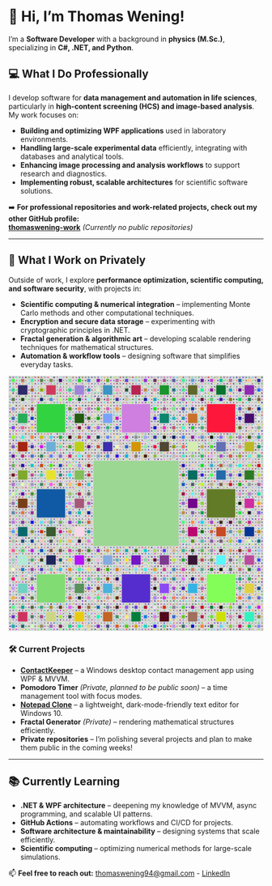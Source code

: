 # 👋 Hi, I’m Thomas Wening!  
I’m a **Software Developer** with a background in **physics (M.Sc.)**, specializing in **C#, .NET, and Python**.  

## 💻 What I Do Professionally  
I develop software for **data management and automation in life sciences**, particularly in **high-content screening (HCS) and image-based analysis**. My work focuses on:  
- **Building and optimizing WPF applications** used in laboratory environments.  
- **Handling large-scale experimental data** efficiently, integrating with databases and analytical tools.  
- **Enhancing image processing and analysis workflows** to support research and diagnostics.  
- **Implementing robust, scalable architectures** for scientific software solutions.  

➡️ **For professional repositories and work-related projects, check out my other GitHub profile:**  
[**thomaswening-work**](https://github.com/thomaswening-work) *(Currently no public repositories)*  

---

## 🚀 What I Work on Privately  
Outside of work, I explore **performance optimization, scientific computing, and software security**, with projects in:  
- **Scientific computing & numerical integration** – implementing Monte Carlo methods and other computational techniques.  
- **Encryption and secure data storage** – experimenting with cryptographic principles in .NET.  
- **Fractal generation & algorithmic art** – developing scalable rendering techniques for mathematical structures.  
- **Automation & workflow tools** – designing software that simplifies everyday tasks.  

![2D Menger Sponge](fractal.png)  

### 🛠️ Current Projects  
- **[ContactKeeper](https://github.com/thomaswening/ContactKeeper)** – a Windows desktop contact management app using WPF & MVVM.  
- **Pomodoro Timer** *(Private, planned to be public soon)* – a time management tool with focus modes.  
- **[Notepad Clone](https://github.com/thomaswening/NotePadClone)** – a lightweight, dark-mode-friendly text editor for Windows 10.  
- **Fractal Generator** *(Private)* – rendering mathematical structures efficiently.  
- **Private repositories** – I’m polishing several projects and plan to make them public in the coming weeks!  

---

## 📚 Currently Learning  
- **.NET & WPF architecture** – deepening my knowledge of MVVM, async programming, and scalable UI patterns.  
- **GitHub Actions** – automating workflows and CI/CD for projects.  
- **Software architecture & maintainability** – designing systems that scale efficiently.  
- **Scientific computing** – optimizing numerical methods for large-scale simulations.  

📫 **Feel free to reach out:** [thomaswening94@gmail.com](mailto:thomaswening94@gmail.com) - [LinkedIn](https://www.linkedin.com/in/thomas-wening-a96aa51b8/)  
